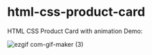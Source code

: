 # html-css-product-card
HTML CSS Product Card with animation
Demo: 

![ezgif com-gif-maker (3)](https://user-images.githubusercontent.com/97748602/171166590-0f108c1e-8882-48b0-947a-e47a90282493.gif)
